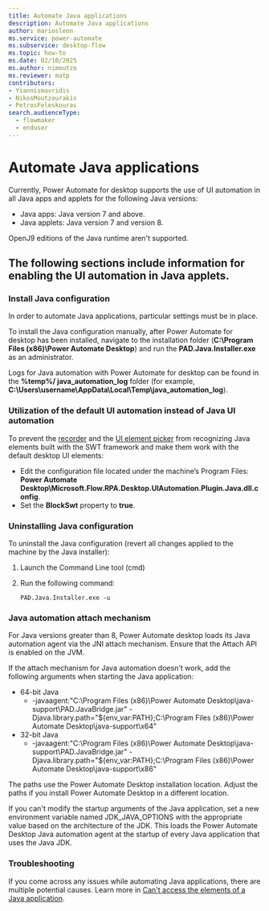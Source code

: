 ```yaml
---
title: Automate Java applications
description: Automate Java applications 
author: mariosleon
ms.service: power-automate
ms.subservice: desktop-flow
ms.topic: how-to
ms.date: 02/10/2025
ms.author: nimoutzo
ms.reviewer: matp
contributors:
- Yiannismavridis
- NikosMoutzourakis
- PetrosFeleskouras
search.audienceType: 
  - flowmaker
  - enduser
---
```

# Automate Java applications

Currently, Power Automate for desktop supports the use of UI automation in all Java apps and applets for the following Java versions:

- Java apps: Java version 7 and above.
- Java applets: Java version 7 and version 8.

OpenJ9 editions of the Java runtime aren't supported.

## The following sections include information for enabling the UI automation in Java applets.

### Install Java configuration

In order to automate Java applications, particular settings must be in place. 

To install the Java configuration manually, after Power Automate for desktop has been installed, navigate to the installation folder (**C:\Program Files (x86)\Power Automate Desktop**) and run the **PAD.Java.Installer.exe** as an administrator. 

Logs for Java automation with Power Automate for desktop can be found in the **%temp%/ java_automation_log** folder (for example, **C:\Users\username\AppData\Local\Temp\java_automation_log**). 

### Utilization of the default UI automation instead of Java UI automation

Το prevent the [recorder](../recording-flow.md) and the [UI element picker](../ui-elements.md) from recognizing Java elements built with the SWT framework and make them work with the default desktop UI elements:

- Edit the configuration file located under the machine’s Program Files: **Power Automate Desktop\Microsoft.Flow.RPA.Desktop.UIAutomation.Plugin.Java.dll.config**.
- Set the **BlockSwt** property to **true**.

### Uninstalling Java configuration

To uninstall the Java configuration (revert all changes applied to the machine by the Java installer): 

1. Launch the Command Line tool (cmd)

1. Run the following command:

    ``` CMD
    PAD.Java.Installer.exe -u 
    ```

### Java automation attach mechanism

For Java versions greater than 8, Power Automate desktop loads its Java automation agent via the JNI attach mechanism. Ensure that the Attach API is enabled on the JVM.

If the attach mechanism for Java automation doesn't work, add the following arguments when starting the Java application:

- 64-bit Java
  - -javaagent:"C:\Program Files (x86)\Power Automate Desktop\java-support\PAD.JavaBridge.jar" -Djava.library.path="${env_var:PATH};C:\Program Files (x86)\Power Automate Desktop\java-support\x64"
- 32-bit Java
  - -javaagent:"C:\Program Files (x86)\Power Automate Desktop\java-support\PAD.JavaBridge.jar" -Djava.library.path="${env_var:PATH};C:\Program Files (x86)\Power Automate Desktop\java-support\x86"

The paths use the Power Automate Desktop installation location. Adjust the paths if you install Power Automate Desktop in a different location.

If you can't modify the startup arguments of the Java application, set a new environment variable named JDK_JAVA_OPTIONS with the appropriate value based on the architecture of the JDK. This loads the Power Automate Desktop Java automation agent at the startup of every Java application that uses the Java JDK.

### Troubleshooting

If you come across any issues while automating Java applications, there are multiple potential causes. Learn more in [Can't access the elements of a Java application](/troubleshoot/power-platform/power-automate/desktop-flows/cannot-access-java-application-elements).
